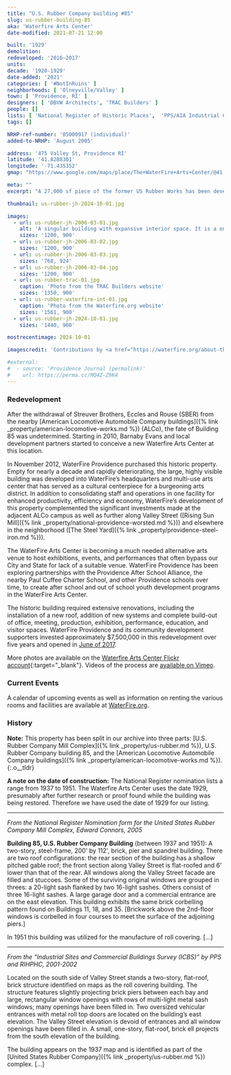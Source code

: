 ```yaml
---
title: "U.S. Rubber Company building #85"
slug: us-rubber-building-85
aka: 'Waterfire Arts Center'
date-modified: 2021-07-21 12:00

built: '1929'
demolition:
redeveloped: '2016–2017'
units:
decade: '1920-1929'
date-added: '2021'
categories: [ '#NotInRuins' ]
neighborhoods: [ 'Olneyville/Valley' ]
town: [ 'Providence, RI' ]
designers: [ 'DBVW Architects', 'TRAC Builders' ]
people: []
lists: [ 'National Register of Historic Places',  'PPS/AIA Industrial Commercial Buildings Survey', 'U.S. Rubber Co. Mill Complex' ]
tags: []

NRHP-ref-number: '05000917 (individual)'
added-to-NRHP: 'August 2005'

address: '475 Valley St, Providence RI'
latitude: '41.8288301'
longitude: '-71.435352'
gmap: "https://www.google.com/maps/place/The+WaterFire+Arts+Center/@41.8288301,-71.435352,17z/data=!3m1!4b1!4m5!3m4!1s0x89e445a6db2dc74f:0xdad3a7ba66f93bb8!8m2!3d41.8289372!4d-71.4332758"

meta: ""
excerpt: "A 27,000 sf piece of the former US Rubber Works has been developed into the Waterfire Arts Center"

thumbnail: us-rubber-jh-2024-10-01.jpg

images:
  - url: us-rubber-jh-2006-03-01.jpg
    alt: 'A singular building with expansive interior space. It is a one-story red brick building with large windows and a flat roof. The Valley Street northern side has a shorter roofline, with a main central hall that has the tallest roofline, and a smaller outcrop building on the southern side with a new roofdeck added.'
    sizes: '1200, 900'
  - url: us-rubber-jh-2006-03-02.jpg
    sizes: '1200, 900'
  - url: us-rubber-jh-2006-03-03.jpg
    sizes: '768, 924'
  - url: us-rubber-jh-2006-03-04.jpg
    sizes: '1200, 900'
  - url: us-rubber-trac-01.jpg
    caption: 'Photo from the TRAC Builders website'
    sizes: '1350, 900'
  - url: us-rubber-waterfire-int-01.jpg
    caption: 'Photo from the Waterfire.org website'
    sizes: '1561, 900'
  - url: us-rubber-jh-2024-10-01.jpg
    sizes: '1440, 900'

mostrecentimage: 2024-10-01

imagescredit: 'Contributions by <a href="https://waterfire.org/about-the-waterfire-arts-center/our-spaces/">Waterfire.org</a> and <a href="https://tracbuilders.com/waterfire-arts-center-2/">TRAC Builders</a>'

#external:
#  - source: 'Providence Journal (permalink)'
#    url: https://perma.cc/MQ4Z-Z9K4
---
```


### Redevelopment

After the withdrawal of Streuver Brothers, Eccles and Rouse (<span class="abbr">SBER</span>) from the nearby [American Locomotive Automobile Company buildings]({% link _property/american-locomotive-works.md %}) (<span class="abbr">ALCo</span>), the fate of Building 85 was undetermined. Starting in 2010, Barnaby Evans and local development partners started to conceive a new Waterfire Arts Center at this location.

In November 2012, WaterFire Providence purchased this historic property. Empty for nearly a decade and rapidly deteriorating, the large, highly visible building was developed into WaterFire’s headquarters and multi-use arts center that has served as a cultural centerpiece for a burgeoning arts district. In addition to consolidating staff and operations in one facility for enhanced productivity, efficiency and economy, WaterFire’s development of this property complemented the significant investments made at the adjacent <span class="abbr">ALCo</span> campus as well as further along Valley Street ([Rising Sun Mill]({% link _property/national-providence-worsted.md %})) and elsewhere in the neighborhood ([The Steel Yard]({% link _property/providence-steel-iron.md %})).

The WaterFire Arts Center is becoming a much needed alternative arts venue to host exhibitions, events, and performances that often bypass our City and State for lack of a suitable venue. WaterFire Providence has been exploring partnerships with the Providence After School Alliance, the nearby Paul Cuffee Charter School, and other Providence schools over time, to create after school and out of school youth development programs in the WaterFire Arts Center.

The historic building required extensive renovations, including the installation of a new roof, addition of new systems and complete build-out of office, meeting, production, exhibition, performance, education, and visitor spaces. WaterFire Providence and its community development supporters invested approximately $7,500,000 in this redevelopment over five years and opened in [June of 2017](https://flickr.com/photos/waterfire_providence/albums/72157685337326905).

More photos are available on the [Waterfire Arts Center Flickr account](https://flickr.com/photos/waterfire_providence/albums/72157648334360303){:target="_blank"}. Videos of the process are [available on Vimeo](https://vimeo.com/search/page:5?q=Waterfire+Arts+Center).


### Current Events

A calendar of upcoming events as well as information on renting the various rooms and facilities are available at [WaterFire.org](https://waterfire.org/about-the-waterfire-arts-center).


### History

**Note:** This property has been split in our archive into three parts: [U.S. Rubber Company Mill Complex]({% link _property/us-rubber.md %}), U.S. Rubber Company building 85, and the [American Locomotive Automobile Company buildings]({% link _property/american-locomotive-works.md %}).
{:.o__tldr}

**A note on the date of construction:** The National Register nomination lists a range from 1937 to 1951. The Waterfire Arts Center uses the date 1929, presumably after further research or proof found while the building was being restored. Therefore we have used the date of 1929 for our listing.

***

_From the National Register Nomination form for the United States Rubber Company Mill Complex, Edward Connors, 2005_

**Building 85, U.S. Rubber Company Building** (between 1937 and 1951): A two-story, steel-frame, 200' by 112', brick, pier and spandrel building. There are two roof configurations: the rear section of the building has a shallow pitched gable roof; the front section along Valley Street is flat-roofed and 6' lower than that of the rear. All windows along the Valley Street facade are filled and stuccoes. Some of the surviving original windows are grouped in threes: a 20-light sash flanked by two 16-light sashes. Others consist of three 16-light sashes. A large garage door and a commercial entrance are on the east elevation. This building exhibits the same brick corbelling pattern found on Buildings 11, 18, and 35. [Brickwork above the 2nd-floor windows is corbelled in four courses to meet the surface of the adjoining piers.]

In 1951 this building was utilized for the manufacture of roll covering. […]

***

_From the “Industrial Sites and Commercial Buildings Survey (ICBS)” by PPS and RIHPHC, 2001-2002_

Located on the south side of Valley Street stands a two-story, flat-roof, brick structure identified on maps as the roll covering building. The structure features slightly projecting brick piers between each bay and large, rectangular window openings with rows of multi-light metal sash windows; many openings have been filled in. Two oversized vehicular entrances with metal roll top doors are located on the building’s east elevation. The Valley Street elevation is devoid of entrances and all window openings have been filled in. A small, one-story, flat-roof, brick ell projects from the south elevation of the building.

The building appears on the 1937 map and is identified as part of the [United States Rubber Company]({% link _property/us-rubber.md %}) complex. […]

